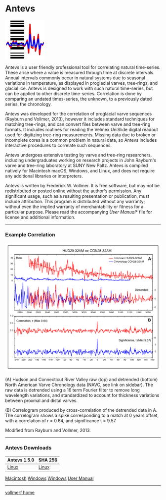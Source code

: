 # Antevs 
![](images/AntevsIcon_128.png)

Antevs is a user friendly professional tool for correlating natural time-series. These arise where a value is measured through time at discrete intervals. Annual intervals commonly occur in natural systems due to seasonal variations in temperature, as displayed in proglacial varves, tree-rings, and glacial ice. Antevs is designed to work with such natural time-series, but can be applied to other discrete time-series. Correlation is done by comparing an undated times-series, the unknown, to a previously dated series, the chronology.

Antevs was developed for the correlation of proglacial varve sequences (Rayburn and Vollmer, 2013), however it includes standard techniques for matching tree-rings, and can convert files between varve and tree-ring formats. It includes routines for reading the Velmex UniSlide digital readout used for digitizing tree-ring measurements. Missing data due to broken or incomplete cores is a common problem in natural data, so Antevs includes interactive procedures to correlate such sequences. 

Antevs undergoes extensive testing by varve and tree-ring researchers, including undergraduates working on research projects in John Rayburn's varve and tree-ring laboratory at SUNY New Paltz. Antevs is compiled natively for Macintosh macOS, Windows, and Linux, and does not require any additional libraries or interpreters. 

Antevs is written by Frederick W. Vollmer. It is free software, but may not be redistributed or posted online without the author's permission. Any significant usage, such as a resulting presentation or publication, must include attribution. This program is distributed without any warranty; without even the implied warranty of merchantability or fitness for a particular purpose. Please read the accompanying *User Manual** file for license and additional information. 

---

### Example Correlation
![Example](images/Figure_04_web.png)

(A) Hudson and Connecticut River Valley raw (top) and detrended (bottom) North American Varve Chronology data (NAVC, see link on sidebar). The raw data is detrended using a 16 term Fourier filter to remove long wavelength variations, and standardized to account for thickness variations between proxmal and distal varves.

(B) Correlogram produced by cross-correlation of the detrended data in A. The correlogram shows a spike corresponding to a match at 0 years offset, with a correlation of r = 0.64, and significance t = 9.57.

Modified from Rayburn and Vollmer, 2013.

---

### Antevs Downloads

Antevs 1.5.0 | SHA 256
------------ | -------------
[Linux](http://www.frederickvollmer.com/antevs/download.php?file=Antevs_1.5.0_Lin.tgz) | [Linux](http://www.frederickvollmer.com/antevs/download.php?file=Antevs_1.5.0_Lin.tgz.sha256) 
[Macintosh](http://www.frederickvollmer.com/antevs/download.php?file=Antevs_1.5.0_Mac.dmg) 
[Windows](http://www.frederickvollmer.com/antevs/download.php?file=Antevs_1.5.0_Win.zip) 
[Windows](http://www.frederickvollmer.com/antevs/download.php?file=Antevs_1.5.0_Win.zip.sha256) 
[User Manual](https://www.frederickvollmer.com/antevs/download/Antevs_User_Manual.pdf) 

--- 

[vollmerf home](../)

